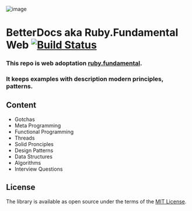 ![image](http://res.cloudinary.com/dtoqqxqjv/image/upload/c_scale,w_112/v1534700660/github/Garnet_PNG_Clipart-794.png)

# BetterDocs aka Ruby.Fundamental Web [![Build Status](https://travis-ci.org/howtohireme/ruby.fundamental.svg?branch=master)](https://travis-ci.org/howtohireme/ruby.fundamental)
### This repo is web adoptation [ruby.fundamental](https://github.com/khusnetdinov/ruby.fundamental).
### It keeps examples with description modern principles, patterns.

## Content

- Gotchas
- Meta Programming
- Functional Programming
- Threads
- Solid Pronciples
- Design Patterns
- Data Structures
- Algorithms
- Interview Questions

## License

The library is available as open source under the terms of the [MIT License](http://opensource.org/licenses/MIT).
